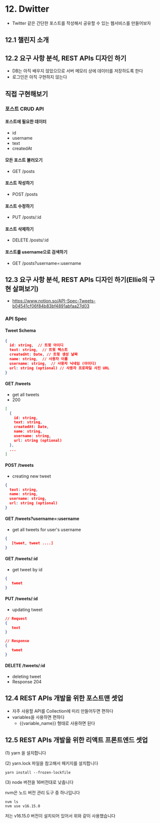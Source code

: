 # 12. Dwitter

- Twitter 같은 간단한 포스트를 작성해서 공유할 수 있는 웹서비스를 만들어보자

## 12.1 챌린지 소개

## 12.2 요구 사항 분석, REST APIs 디자인 하기

- DB는 아직 배우지 않았으므로 서버 메모리 상에 데이터를 저장하도록 한다
- 로그인은 아직 구현하지 않는다

## 직접 구현해보기

### 포스트 CRUD API

#### 포스트에 필요한 데이터

- id
- username
- text
- createdAt

#### 모든 포스트 불러오기

- GET /posts

#### 포스트 작성하기

- POST /posts

#### 포스트 수정하기

- PUT /posts/:id

#### 포스트 삭제하기

- DELETE /posts/:id

#### 포스트를 username으로 검색하기

- GET /posts?username=:username

## 12.3 요구 사항 분석, REST APIs 디자인 하기(Ellie의 구현 살펴보기)

- https://www.notion.so/API-Spec-Tweets-b04541cf06f84b83bf4891abfaa27d03

### API Spec

#### Tweet Schema

```json
{
  id: string,  // 트윗 아이디
  text: string,  // 트윗 텍스트
  createdAt: Date, // 트윗 생성 날짜
  name: string,  // 사용자 이름
  username: string,  // 사용자 닉네임 (아이디)
  url: string (optional) // 사용자 프로파일 사진 URL
}
```

#### GET /tweets

- get all tweets
- 200

```json
[
  {
    id: string,
    text: string,
    createdAt: Date,
    name: string,
    username: string,
    url: string (optional)
  },
  ...
]
```

#### POST /tweets

- creating new tweet

```json
{
  text: string,
  name: string,
  username: string,
  url: string (optional)
}
```

#### GET /tweets?username=:username

- get all tweets for user's username

```json
{
   [tweet, tweet ....]
}
```

#### GET /tweets/:id

- get tweet by id

```json
{
   tweet
}
```

#### PUT /tweets/:id

- updating tweet

```json
// Request
{
   text
}

// Response
{
   tweet
}
```

#### DELETE /tweets/:id

- deleting tweet
- Response 204

## 12.4 REST APIs 개발을 위한 포스트맨 셋업

- 자주 사용할 API를 Collection에 미리 만들어두면 편하다
- variables을 사용하면 편하다
  - {{variable_name}} 형태로 사용하면 된다

## 12.5 REST APIs 개발을 위한 리액트 프론트엔드 셋업

(1) yarn 을 설치합니다

(2) yarn.lock 파일을 참고해서 패키지를 설치합니다

```
yarn install --frozen-lockfile
```

(3) node 버전을 16버전대로 낮춥니다

nvm은 노드 버전 관리 도구 중 하나입니다

```
nvm ls
nvm use v16.15.0
```

저는 v16.15.0 버전이 설치되어 있어서 위와 같이 사용했습니다

